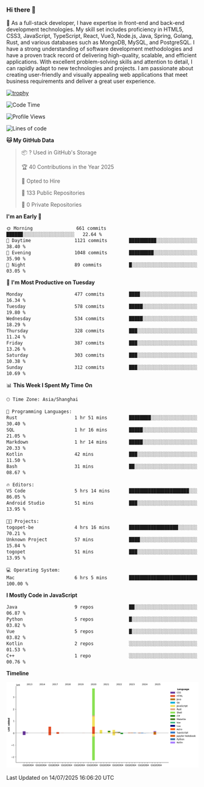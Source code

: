 ### Hi there 👋

🌱 As a full-stack developer, I have expertise in front-end and back-end development technologies. My skill set includes proficiency in HTML5, CSS3, JavaScript, TypeScript, React, Vue3, Node.js, Java, Spring, Golang, Rust, and various databases such as MongoDB, MySQL, and PostgreSQL. I have a strong understanding of software development methodologies and have a proven track record of delivering high-quality, scalable, and efficient applications. With excellent problem-solving skills and attention to detail, I can rapidly adapt to new technologies and projects. I am passionate about creating user-friendly and visually appealing web applications that meet business requirements and deliver a great user experience.

[![trophy](https://github-profile-trophy.vercel.app/?username=elton&rank=SECRET,SSS,SS,S,AAA,AA,A&theme=onedark&no-frame=true&margin-w=10)](https://github.com/ryo-ma/github-profile-trophy)

<!--START_SECTION:waka-->
![Code Time](http://img.shields.io/badge/Code%20Time-1%2C781%20hrs%2053%20mins-blue)

![Profile Views](http://img.shields.io/badge/Profile%20Views-0-blue)

![Lines of code](https://img.shields.io/badge/From%20Hello%20World%20I%27ve%20Written-5.8%20million%20lines%20of%20code-blue)

**🐱 My GitHub Data** 

> 📦 ? Used in GitHub's Storage 
 > 
> 🏆 40 Contributions in the Year 2025
 > 
> 💼 Opted to Hire
 > 
> 📜 133 Public Repositories 
 > 
> 🔑 0 Private Repositories 
 > 
**I'm an Early 🐤** 

```text
🌞 Morning                661 commits         ██████░░░░░░░░░░░░░░░░░░░   22.64 % 
🌆 Daytime                1121 commits        ██████████░░░░░░░░░░░░░░░   38.40 % 
🌃 Evening                1048 commits        █████████░░░░░░░░░░░░░░░░   35.90 % 
🌙 Night                  89 commits          █░░░░░░░░░░░░░░░░░░░░░░░░   03.05 % 
```
📅 **I'm Most Productive on Tuesday** 

```text
Monday                   477 commits         ████░░░░░░░░░░░░░░░░░░░░░   16.34 % 
Tuesday                  578 commits         █████░░░░░░░░░░░░░░░░░░░░   19.80 % 
Wednesday                534 commits         █████░░░░░░░░░░░░░░░░░░░░   18.29 % 
Thursday                 328 commits         ███░░░░░░░░░░░░░░░░░░░░░░   11.24 % 
Friday                   387 commits         ███░░░░░░░░░░░░░░░░░░░░░░   13.26 % 
Saturday                 303 commits         ███░░░░░░░░░░░░░░░░░░░░░░   10.38 % 
Sunday                   312 commits         ███░░░░░░░░░░░░░░░░░░░░░░   10.69 % 
```


📊 **This Week I Spent My Time On** 

```text
🕑︎ Time Zone: Asia/Shanghai

💬 Programming Languages: 
Rust                     1 hr 51 mins        ████████░░░░░░░░░░░░░░░░░   30.40 % 
SQL                      1 hr 16 mins        █████░░░░░░░░░░░░░░░░░░░░   21.05 % 
Markdown                 1 hr 14 mins        █████░░░░░░░░░░░░░░░░░░░░   20.33 % 
Kotlin                   42 mins             ███░░░░░░░░░░░░░░░░░░░░░░   11.50 % 
Bash                     31 mins             ██░░░░░░░░░░░░░░░░░░░░░░░   08.67 % 

🔥 Editors: 
VS Code                  5 hrs 14 mins       ██████████████████████░░░   86.05 % 
Android Studio           51 mins             ███░░░░░░░░░░░░░░░░░░░░░░   13.95 % 

🐱‍💻 Projects: 
togopet-be               4 hrs 16 mins       ██████████████████░░░░░░░   70.21 % 
Unknown Project          57 mins             ████░░░░░░░░░░░░░░░░░░░░░   15.84 % 
togopet                  51 mins             ███░░░░░░░░░░░░░░░░░░░░░░   13.95 % 

💻 Operating System: 
Mac                      6 hrs 5 mins        █████████████████████████   100.00 % 
```

**I Mostly Code in JavaScript** 

```text
Java                     9 repos             ██░░░░░░░░░░░░░░░░░░░░░░░   06.87 % 
Python                   5 repos             █░░░░░░░░░░░░░░░░░░░░░░░░   03.82 % 
Vue                      5 repos             █░░░░░░░░░░░░░░░░░░░░░░░░   03.82 % 
Kotlin                   2 repos             ░░░░░░░░░░░░░░░░░░░░░░░░░   01.53 % 
C++                      1 repo              ░░░░░░░░░░░░░░░░░░░░░░░░░   00.76 % 
```



**Timeline**

![Lines of Code chart](https://raw.githubusercontent.com/elton/elton/main/assets/bar_graph.png)


 Last Updated on 14/07/2025 16:06:20 UTC
<!--END_SECTION:waka-->

<!--
**elton/elton** is a ✨ _special_ ✨ repository because its `README.md` (this file) appears on your GitHub profile.

Here are some ideas to get you started:

- 🔭 I’m currently working on ...
- 🌱 I’m currently learning ...
- 👯 I’m looking to collaborate on ...
- 🤔 I’m looking for help with ...
- 💬 Ask me about ...
- 📫 How to reach me: ...
- 😄 Pronouns: ...
- ⚡ Fun fact: ...
-->
